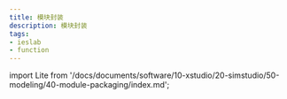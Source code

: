 ```yaml
---
title: 模块封装
description: 模块封装
tags:
- ieslab
- function
---
```



import Lite from '/docs/documents/software/10-xstudio/20-simstudio/50-modeling/40-module-packaging/index.md';

<Lite />